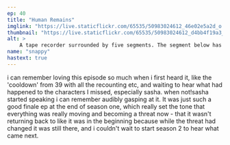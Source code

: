 ```yaml
---
ep: 40
title: "Human Remains"
imglink: "https://live.staticflickr.com/65535/50983024612_46e02e5a2d_o.jpg"
thumbnail: "https://live.staticflickr.com/65535/50983024612_d4bb4f19a3_q.jpg"
alt: >
    A tape recorder surrounded by five segments. The segment below has the words &#x27;statement of...&#x27; above many worms. Bottom right has a man with short hair and no facial features besides one enlarged eye. Top right has a man with short side parted hair and many plasters over his face. Top left has a woman with long hair, and two dot eyes and a friendly smile. Bottom left has a man with curly hair, glasses, and a single plaster on his chin.
name: "snappy"
hastext: true
---
```

i can remember loving this episode so much when i first heard it, like the 'cooldown' from 39 with all the recounting etc, and waiting to hear what had happened to the characters I missed, especially sasha. when not!sasha started speaking i can remember audibly gasping at it. It was just such a good finale ep at the end of season one, which really set the tone that everything was really moving and becoming a threat now - that it wasn't returning back to like it was in the beginning because while the threat had changed it was still there, and i couldn't wait to start season 2 to hear what came next.